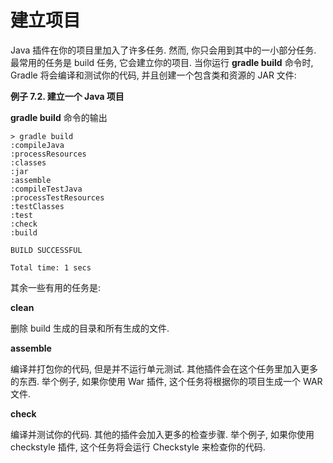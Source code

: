 # 建立项目

Java 插件在你的项目里加入了许多任务.
然而,
你只会用到其中的一小部分任务.
最常用的任务是 build 任务,
它会建立你的项目.
当你运行 **gradle build** 命令时,
Gradle 将会编译和测试你的代码,
并且创建一个包含类和资源的 JAR 文件:

**例子 7.2. 建立一个 Java 项目**

**gradle build** 命令的输出

    > gradle build
    :compileJava
    :processResources
    :classes
    :jar
    :assemble
    :compileTestJava
    :processTestResources
    :testClasses
    :test
    :check
    :build

    BUILD SUCCESSFUL

    Total time: 1 secs

其余一些有用的任务是:

**clean**

删除 build 生成的目录和所有生成的文件.

**assemble**

编译并打包你的代码,
但是并不运行单元测试.
其他插件会在这个任务里加入更多的东西.
举个例子,
如果你使用 War 插件,
这个任务将根据你的项目生成一个 WAR 文件.

**check**

编译并测试你的代码.
其他的插件会加入更多的检查步骤.
举个例子,
如果你使用 checkstyle 插件,
这个任务将会运行 Checkstyle 来检查你的代码.


